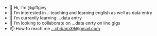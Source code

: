 - 👋 Hi, I’m @giftgivy
- 👀 I’m interested in ...teaching and learning english as well as data entry
- 🌱 I’m currently learning ...data entry
- 💞️ I’m looking to collaborate on ...data enrty on line gigs
- 📫 How to reach me ...chibaro39@gmail.com

<!---
giftgivy/giftgivy is a ✨ special ✨ repository because its `README.md` (this file) appears on your GitHub profile.
You can click the Preview link to take a look at your changes.
--->
